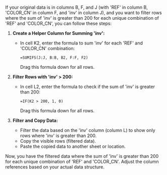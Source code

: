If your original data is in columns B, F, and J (with 'REF' in column B, 'COLOR_CN' in column F, and 'inv' in column J), and you want to filter rows where the sum of 'inv' is greater than 200 for each unique combination of 'REF' and 'COLOR_CN', you can follow these steps:

1. **Create a Helper Column for Summing 'inv':**
   - In cell K2, enter the formula to sum 'inv' for each 'REF' and 'COLOR_CN' combination:
     ```excel
     =SUMIFS(J:J, B:B, B2, F:F, F2)
     ```
     Drag this formula down for all rows.

2. **Filter Rows with 'inv' > 200:**
   - In cell L2, enter the formula to check if the sum of 'inv' is greater than 200:
     ```excel
     =IF(K2 > 200, 1, 0)
     ```
     Drag this formula down for all rows.

3. **Filter and Copy Data:**
   - Filter the data based on the 'inv' column (column L) to show only rows where 'inv' is greater than 200.
   - Copy the visible rows (filtered data).
   - Paste the copied data to another sheet or location.

Now, you have the filtered data where the sum of 'inv' is greater than 200 for each unique combination of 'REF' and 'COLOR_CN'. Adjust the column references based on your actual data structure.
